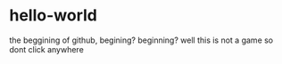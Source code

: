 # hello-world
the beggining of github, begining? beginning?
well this is not a game
so dont click anywhere
